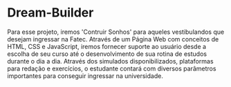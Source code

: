 # Dream-Builder
Para esse projeto, iremos 'Contruir Sonhos' para aqueles vestibulandos que desejam ingressar na Fatec. Através de um Página Web com conceitos de HTML, CSS e JavaScript, iremos fornecer suporte ao usuário desde a escolha de seu curso até o desenvolvimento de sua rotina de estudos durante o dia a dia. Através dos simulados disponibilizados, plataformas para redação e exercícios, o estudante contará com diversos parâmetros importantes para conseguir ingressar na universidade.
